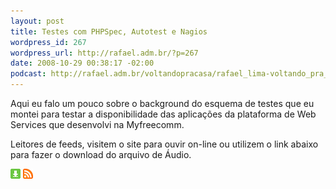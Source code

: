 ```yaml
--- 
layout: post
title: Testes com PHPSpec, Autotest e Nagios
wordpress_id: 267
wordpress_url: http://rafael.adm.br/?p=267
date: 2008-10-29 00:38:17 -02:00
podcast: http://rafael.adm.br/voltandopracasa/rafael_lima-voltando_pra_casa-0031.mp3
---
```

Aqui eu falo um pouco sobre o background do esquema de testes que eu montei para testar a disponibilidade das aplicações da plataforma de Web Services que desenvolvi na Myfreecomm.

Leitores de feeds, visitem o site para ouvir on-line ou utilizem o link abaixo para fazer o download do arquivo de Áudio.

<a class="noborder" href="http://rafael.adm.br/voltandopracasa/rafael_lima-voltando_pra_casa-0031.mp3" title="Download"><img src="/wp-content/themes/rafael_lima-rockinblue/images/download_green.gif" border="0" alt="Download" /></a> <a class="noborder" href="http://feeds.feedburner.com/rafael_lima_podcast" title="RSS"><img src="/wp-content/themes/rafael_lima-rockinblue/images/icn-feed-16x16.png" border="0" alt="RSS" /></a>

